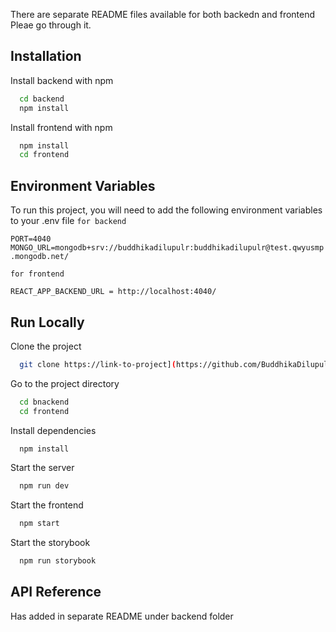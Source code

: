 There are separate README files available for both backedn and frontend Pleae go through it.



## Installation

Install backend with npm

```bash
  cd backend
  npm install
```
Install frontend with npm

```bash
  npm install
  cd frontend
```


## Environment Variables

To run this project, you will need to add the following environment variables to your .env file
```for backend```

```PORT=4040```
```MONGO_URL=mongodb+srv://buddhikadilupulr:buddhikadilupulr@test.qwyusmp.mongodb.net/```
 
```for frontend```

```REACT_APP_BACKEND_URL = http://localhost:4040/```



## Run Locally

Clone the project

```bash
  git clone https://link-to-project](https://github.com/BuddhikaDilupul/zmessenger-employee-crud
```

Go to the project directory

```bash
  cd bnackend
  cd frontend
```

Install dependencies

```bash
  npm install
```

Start the server

```bash
  npm run dev
```

Start the frontend

```bash
  npm start
```

Start the storybook

```bash
  npm run storybook
```
  ## API Reference
Has added in separate README under backend folder
